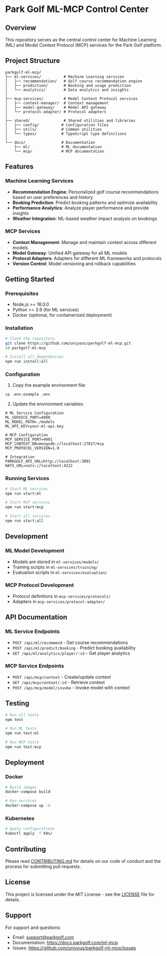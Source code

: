 # Park Golf ML-MCP Control Center

## Overview

This repository serves as the central control center for Machine Learning (ML) and Model Context Protocol (MCP) services for the Park Golf platform.

## Project Structure

```
parkgolf-ml-mcp/
├── ml-services/          # Machine Learning services
│   ├── recommendation/   # Golf course recommendation engine
│   ├── prediction/       # Booking and usage prediction
│   └── analytics/        # Data analytics and insights
│
├── mcp-services/         # Model Context Protocol services
│   ├── context-manager/  # Context management
│   ├── model-gateway/    # Model API gateway
│   └── protocol-adapter/ # Protocol adapters
│
├── shared/               # Shared utilities and libraries
│   ├── config/          # Configuration files
│   ├── utils/           # Common utilities
│   └── types/           # TypeScript type definitions
│
└── docs/                # Documentation
    ├── ml/              # ML documentation
    └── mcp/             # MCP documentation
```

## Features

### Machine Learning Services
- **Recommendation Engine**: Personalized golf course recommendations based on user preferences and history
- **Booking Prediction**: Predict booking patterns and optimize availability
- **Performance Analytics**: Analyze player performance and provide insights
- **Weather Integration**: ML-based weather impact analysis on bookings

### MCP Services
- **Context Management**: Manage and maintain context across different models
- **Model Gateway**: Unified API gateway for all ML models
- **Protocol Adapters**: Adapters for different ML frameworks and protocols
- **Version Control**: Model versioning and rollback capabilities

## Getting Started

### Prerequisites
- Node.js >= 18.0.0
- Python >= 3.9 (for ML services)
- Docker (optional, for containerized deployment)

### Installation

```bash
# Clone the repository
git clone https://github.com/uniyous/parkgolf-ml-mcp.git
cd parkgolf-ml-mcp

# Install all dependencies
npm run install:all
```

### Configuration

1. Copy the example environment file:
```bash
cp .env.example .env
```

2. Update the environment variables:
```env
# ML Service Configuration
ML_SERVICE_PORT=4000
ML_MODEL_PATH=./models
ML_API_KEY=your-ml-api-key

# MCP Configuration
MCP_SERVICE_PORT=4001
MCP_CONTEXT_DB=mongodb://localhost:27017/mcp
MCP_PROTOCOL_VERSION=1.0

# Integration
PARKGOLF_API_URL=http://localhost:3091
NATS_URL=nats://localhost:4222
```

### Running Services

```bash
# Start ML services
npm run start:ml

# Start MCP services
npm run start:mcp

# Start all services
npm run start:all
```

## Development

### ML Model Development
- Models are stored in `ml-services/models/`
- Training scripts in `ml-services/training/`
- Evaluation scripts in `ml-services/evaluation/`

### MCP Protocol Development
- Protocol definitions in `mcp-services/protocols/`
- Adapters in `mcp-services/protocol-adapter/`

## API Documentation

### ML Service Endpoints
- `POST /api/ml/recommend` - Get course recommendations
- `POST /api/ml/predict/booking` - Predict booking availability
- `GET /api/ml/analytics/player/:id` - Get player analytics

### MCP Service Endpoints
- `POST /api/mcp/context` - Create/update context
- `GET /api/mcp/context/:id` - Retrieve context
- `POST /api/mcp/model/invoke` - Invoke model with context

## Testing

```bash
# Run all tests
npm test

# Run ML tests
npm run test:ml

# Run MCP tests
npm run test:mcp
```

## Deployment

### Docker
```bash
# Build images
docker-compose build

# Run services
docker-compose up -d
```

### Kubernetes
```bash
# Apply configurations
kubectl apply -f k8s/
```

## Contributing

Please read [CONTRIBUTING.md](CONTRIBUTING.md) for details on our code of conduct and the process for submitting pull requests.

## License

This project is licensed under the MIT License - see the [LICENSE](LICENSE) file for details.

## Support

For support and questions:
- Email: support@parkgolf.com
- Documentation: https://docs.parkgolf.com/ml-mcp
- Issues: https://github.com/uniyous/parkgolf-ml-mcp/issues